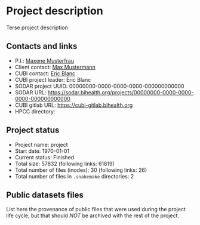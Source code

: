 # Project description

Terse project description

## Contacts and links

- P.I.: [Maxene Musterfrau](mailto:maxene.musterfrau@charite.de)
- Client contact: [Max Mustermann](mailto:max.mustermann@charite.de)
- CUBI contact: [Eric Blanc](mailto:eric.blanc@bih-charite.de)
- CUBI project leader: Eric Blanc
- SODAR project UUID: 00000000-0000-0000-0000-000000000000
- SODAR URL: https://sodar.bihealth.org/projects/00000000-0000-0000-0000-000000000000
- CUBI gitlab URL: https://cubi-gitlab.bihealth.org
- HPCC directory: <void>

## Project status

- Project name: project
- Start date: 1970-01-01
- Current status: Finished
- Total size: 57832 (following links: 61819)
- Total number of files (inodes): 30 (following links: 26)
- Total number of files in `.snakemake` directories: 2

## Public datasets files

List here the provenance of public files that were used during the project life cycle,
but that should *NOT* be archived with the rest of the project.

